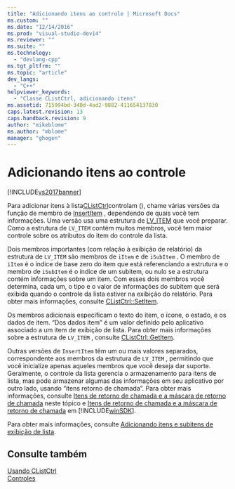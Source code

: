 ```yaml
---
title: "Adicionando itens ao controle | Microsoft Docs"
ms.custom: ""
ms.date: "12/14/2016"
ms.prod: "visual-studio-dev14"
ms.reviewer: ""
ms.suite: ""
ms.technology: 
  - "devlang-cpp"
ms.tgt_pltfrm: ""
ms.topic: "article"
dev_langs: 
  - "C++"
helpviewer_keywords: 
  - "Classe CListCtrl, adicionando itens"
ms.assetid: 715994bd-340d-4ad2-9882-411654137830
caps.latest.revision: 13
caps.handback.revision: 9
author: "mikeblome"
ms.author: "mblome"
manager: "ghogen"
---
```

# Adicionando itens ao controle
[!INCLUDE[vs2017banner](../assembler/inline/includes/vs2017banner.md)]

Para adicionar itens à lista[CListCtrl](../Topic/CListCtrl%20Class.md)controlam \(\), chame várias versões da função de membro de [InsertItem](../Topic/CListCtrl::InsertItem.md) , dependendo de quais você tem informações.  Uma versão usa uma estrutura de [LV\_ITEM](http://msdn.microsoft.com/library/windows/desktop/bb774760) que você preparar.  Como a estrutura de `LV_ITEM` contém muitos membros, você tem maior controle sobre os atributos do item do controle da lista.  
  
 Dois membros importantes \(com relação à exibição de relatório\) da estrutura de `LV_ITEM` são membros de `iItem` e de `iSubItem` .  O membro de `iItem` é o índice de base zero do item que está referenciando a estrutura e o membro de `iSubItem` é o índice de um subitem, ou nulo se a estrutura contém informações sobre um item.  Com esses dois membros você determina, cada um, o tipo e o valor de informações do subitem que será exibida quando o controle da lista estiver na exibição do relatório.  Para obter mais informações, consulte [CListCtrl::SetItem](../Topic/CListCtrl::SetItem.md).  
  
 Os membros adicionais especificam o texto do item, o ícone, o estado, e os dados de item. “Dos dados item” é um valor definido pelo aplicativo associado a um item de exibição de lista.  Para obter mais informações sobre a estrutura de `LV_ITEM` , consulte [CListCtrl::GetItem](../Topic/CListCtrl::GetItem.md).  
  
 Outras versões de `InsertItem` têm um ou mais valores separados, correspondente aos membros da estrutura de `LV_ITEM` , permitindo que você inicialize apenas aqueles membros que você deseja dar suporte.  Geralmente, o controle da lista gerencia o armazenamento para itens de lista, mas pode armazenar algumas das informações em seu aplicativo por outro lado, usando “itens retorno de chamada”. Para obter mais informações, consulte [Itens de retorno de chamada e a máscara de retorno de chamada](../mfc/callback-items-and-the-callback-mask.md) neste tópico e [Itens de retorno de chamada e a máscara de retorno de chamada](http://msdn.microsoft.com/library/windows/desktop/bb774736) em [!INCLUDE[winSDK](../atl/includes/winsdk_md.md)].  
  
 Para obter mais informações, consulte [Adicionando itens e subitens de exibição de lista](http://msdn.microsoft.com/library/windows/desktop/bb774736).  
  
## Consulte também  
 [Usando CListCtrl](../Topic/Using%20CListCtrl.md)   
 [Controles](../mfc/controls-mfc.md)